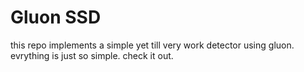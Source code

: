# Gluon SSD

this repo implements a simple yet till very work detector using gluon. evrything is just so simple. check it out.